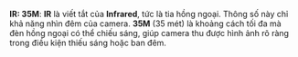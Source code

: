 **IR: 35M**: **IR** là viết tắt của **Infrared**, tức là tia hồng ngoại. Thông số này chỉ khả năng nhìn đêm của camera. **35M** (35 mét) là khoảng cách tối đa mà đèn hồng ngoại có thể chiếu sáng, giúp camera thu được hình ảnh rõ ràng trong điều kiện thiếu sáng hoặc ban đêm.
